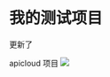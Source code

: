# 我的测试项目
更新了

apicloud 项目
![](https://cdn.jsdelivr.net/gh/markruan/cloudimg/picx/4cc56308d72c55854cebc9b1850b619a.jpg)

